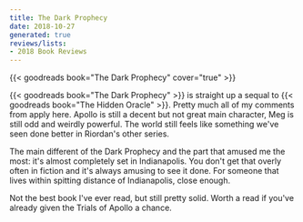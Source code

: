 ```yaml
---
title: The Dark Prophecy
date: 2018-10-27
generated: true
reviews/lists:
- 2018 Book Reviews
---
```

{{< goodreads book="The Dark Prophecy" cover="true" >}}

{{< goodreads book="The Dark Prophecy" >}} is straight up a sequal to {{< goodreads book="The Hidden Oracle" >}}. Pretty much all of my comments from  apply here. Apollo is still a decent but not great main character, Meg is still odd and weirdly powerful. The world still feels like something we've seen done better in Riordan's other series.  

The main different of the Dark Prophecy and the part that amused me the most: it's almost completely set in Indianapolis. You don't get that overly often in fiction and it's always amusing to see it done. For someone that lives within spitting distance of Indianapolis, close enough.  

<!--more-->

Not the best book I've ever read, but still pretty solid. Worth a read if you've already given the Trials of Apollo a chance.



